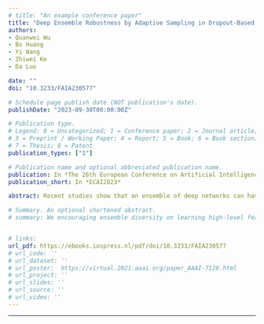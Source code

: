 ```yaml
---
# title: "An example conference paper"
title: "Deep Ensemble Robustness by Adaptive Sampling in Dropout-Based Simultaneous Training"
authors:
- Quanwei Wu
- Bo Huang
- Yi Wang
- Zhiwei Ke
- Da Luo

date: ""
doi: "10.3233/FAIA230577"

# Schedule page publish date (NOT publication's date).
publishDate: "2023-09-30T00:00:00Z"

# Publication type.
# Legend: 0 = Uncategorized; 1 = Conference paper; 2 = Journal article;
# 3 = Preprint / Working Paper; 4 = Report; 5 = Book; 6 = Book section;
# 7 = Thesis; 8 = Patent
publication_types: ["1"]

# Publication name and optional abbreviated publication name.
publication: In *The 26th European Conference on Artificial Intelligence*
publication_short: In *ECAI2023*

abstract: Recent studies show that an ensemble of deep networks can have better adversarial robustness by increasing the learning diversity of base models to limit adversarial transferability. However, existing schemes mostly rely on a second-order method for gradient regularization which usually involves a heavy computation overhead. In this paper, we propose a simple yet effective method which eliminates the use of a second-order optimization and significantly reduces the computation complexity of regularized simultaneous training of deep ensemble networks. For the first time, we show analytically that stochastic regularization by the proposed approach can promote both model smoothness and feature diversity of representation learning in the deep space. We also show that the proposed method is able to achieve a better gain of certified robustness. This is due to the effect of a prioritized feature selection enabled by an adaptive and continuous sampling of neuron activation among the base networks. Experimental results show that our method can improve adversarial robustness signiﬁcantly comparing with the existing ensemble models on several image benchmark datasets. The ensemble performance can be further boosted by complementing the stochastic regularization approach with other defense paradigms such as adversarial training.

# Summary. An optional shortened abstract.
# summary: We encouraging ensemble diversity on learning high-level feature representations and gradient dispersion in simultaneous training of deep ensemble networks.


# links:
url_pdf: https://ebooks.iospress.nl/pdf/doi/10.3233/FAIA230577
# url_code: ''
# url_dataset: ''
# url_poster:  https://virtual.2021.aaai.org/paper_AAAI-7120.html
# url_project: ''
# url_slides: ''
# url_source: ''
# url_video: ''
---
```

---
